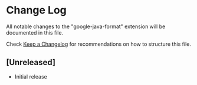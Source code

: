 # Change Log

All notable changes to the "google-java-format" extension will be documented in this file.

Check [Keep a Changelog](http://keepachangelog.com/) for recommendations on how to structure this file.

## [Unreleased]

- Initial release